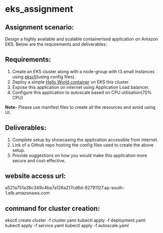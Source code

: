 # eks_assignment

## Assignment scenario:

Design a highly available and scalable containerised application on Amazon EKS. Below are the requirements and deliverables:

## Requirements:

1. Create an EKS cluster along with a node-group with t3.small instances using [eksctl](https://eksctl.io/)(using config files).
2. Deploy a simple [Hello World container](https://hub.docker.com/r/amazon/amazon-ecs-sample) on EKS this cluster.
3. Expose this application on internet using Application Load balancer.
4. Configure this application to autoscale based on CPU utilisation(70% CPU)

**Note-** Please use manifest files to create all the resources and avoid using UI.


## Deliverables:

1. Complete setup by showcasing the application accessible from internet.
2. Link of a Github repo hosting the config files used to create the above setup.
3. Provide suggestions on how you would make this application more secure and cost-effective.

## website access url:
a521a751a38c349c4ba7a126a217cd6d-92791127.ap-south-1.elb.amazonaws.com


## command for cluster creation:

eksctl create cluster -f cluster.yaml
kubectl apply -f deployment.yaml
kubectl apply -f service.yaml
kubectl apply -f autoscale.yaml
